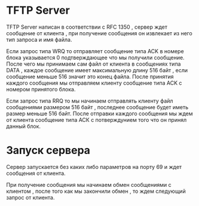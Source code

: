# TFTP Server

TFTP Server написан в соответствии с RFC 1350 , сервер ждет сообщение от клиента , при получение сообщения он извлекает из него тип запроса и имя файла.

Если запрос типа WRQ то отправляет сообщение типа ACK в номере блока указывается 0 подтверждающее что мы получили сообщение. После чего мы принимаем сам файл от клиента в сообщениях типа DATA , каждое сообщение имеет максимальную длину 516 байт , если сообщение меньше 516 значит это конец файла. После принятия каждого сообщения мы отправляем клиенту сообщение типа ACK с номером принятого блока.

Если запрос типа RRQ то мы начинаем отправлять клиенту файл сообщениями размером 516 байт , последнее сообщение будет иметь размер меньше 516 байт. После отправки каждого сообщения мы ждем от клиента сообщение типа АСК с потверждунием того что он принял данный блок.

# Запуск сервера 

Сервер запускается без каких либо параметров на порту 69 и ждет сообщения от клиента.

При получение сообщения мы начинаем обмен сообщениями с клиентом , после того как мы закончили обмен , то ждем следующий запрос от клиента.